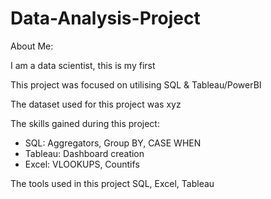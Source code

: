 # Data-Analysis-Project

About Me:

I am a data scientist, this is my first 

This project was focused on utilising SQL & Tableau/PowerBI

The dataset used for this project was xyz

The skills gained during this project:
- SQL: Aggregators, Group BY, CASE WHEN
- Tableau: Dashboard creation
- Excel: VLOOKUPS, Countifs 


The tools used in this project 
SQL, Excel, Tableau
